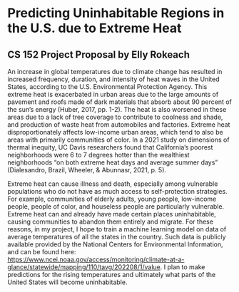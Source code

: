 # Predicting Uninhabitable Regions in the U.S. due to Extreme Heat
## CS 152 Project Proposal by Elly Rokeach

An increase in global temperatures due to climate change has resulted in increased frequency, duration, and intensity of heat waves in the United States, according to the U.S. Environmental Protection Agency. This extreme heat is exacerbated in urban areas due to the large amounts of pavement and roofs made of dark materials that absorb about 90 percent of the sun’s energy (Huber, 2017, pp. 1-2). The heat is also worsened in these areas due to a lack of tree coverage to contribute to coolness and shade, and production of waste heat from automobiles and factories. Extreme heat disproportionately affects low-income urban areas, which tend to also be areas with primarily communities of color. In a 2021 study on dimensions of thermal inequity, UC Davis researchers found that California’s poorest neighborhoods were 6 to 7 degrees hotter than the wealthiest neighborhoods “on both extreme heat days and average summer days” (Dialesandro, Brazil, Wheeler, & Abunnasr, 2021, p. 5).

Extreme heat can cause illness and death, especially among vulnerable populations who do not have as much access to self-protection strategies. For example, communities of elderly adults, young people, low-income people, people of color, and houseless people are particularly vulnerable. Extreme heat can and already have made certain places uninhabitable, causing communities to abandon them entirely and migrate. For these reasons, in my project, I hope to train a machine learning model on data of average temperatures of all the states in the country. Such data is publicly available provided by the National Centers for Environmental Information, and can be found here: https://www.ncei.noaa.gov/access/monitoring/climate-at-a-glance/statewide/mapping/110/tavg/202208/1/value. I plan to make predictions for the rising temperatures and ultimately what parts of the United States will become uninhabitable.
